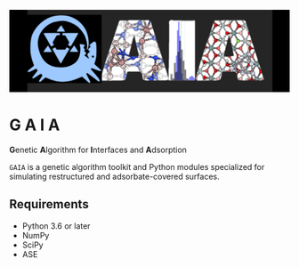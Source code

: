  ![Picture1](./gaia_logo.png)

# G A I A

**G**enetic **A**lgorithm for **I**nterfaces and **A**dsorption

```GAIA``` is a genetic algorithm toolkit and Python modules specialized for simulating restructured and adsorbate-covered surfaces.

## Requirements

- Python 3.6 or later
- NumPy
- SciPy
- ASE

